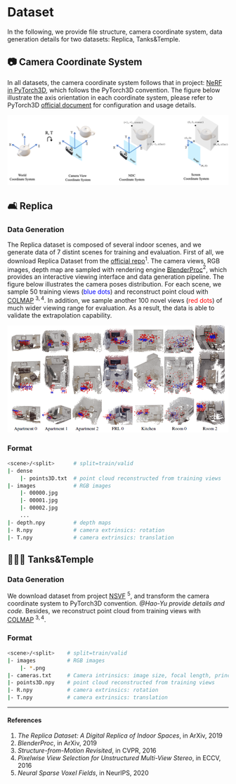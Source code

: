# Dataset
In the following, we provide file structure, camera coordinate system, data generation details for two datasets: Replica, Tanks&Temple.
## 📷 Camera Coordinate System 
In all datasets, the camera coordinate system follows that in project: [NeRF in PyTorch3D](https://github.com/facebookresearch/pytorch3d/tree/main/projects/nerf), which follows the PyTorch3D convention. The figure below illustrate the axis orientation in each coordinate system, please refer to PyTorch3D [official document](https://github.com/facebookresearch/pytorch3d/blob/main/docs/notes/cameras.md) for configuration and usage details.

![camera_model](camera_model.png)
## 🛋️ Replica
### Data Generation
The Replica dataset is composed of several indoor scenes, and we generate data of 7 distint scenes for training and evaluation. First of all, we download Replica Dataset from the [official repo](https://github.com/facebookresearch/Replica-Dataset)$^1$. The camera views, RGB images, depth map are sampled with rendering engine [BlenderProc](https://github.com/DLR-RM/BlenderProc)$^2$, which provides an interactive viewing interface and data generation pipeline. The figure below illustrates the camera poses distribution. For each scene, we sample 50 training views (<font color=blue>blue dots</font>) and reconstruct point cloud with [COLMAP](https://colmap.github.io/) $^{3,4}$. In addition, we sample another 100 novel views (<font color=red>red dots</font>) of much wider viewing range for evaluation. As a result, the data is able to validate the extrapolation capability.
 
![replica_camera](replica_camera.png)
### Format
```bash
<scene>/<split>      # split=train/valid
|- dense
    |- points3D.txt  # point cloud reconstructed from training views
|- images            # RGB images
    |- 00000.jpg
    |- 00001.jpg
    |- 00002.jpg
    ...
|- depth.npy         # depth maps
|- R.npy             # camera extrinsics: rotation
|- T.npy             # camera extrinsics: translation
```
## 👨‍👩‍👦 Tanks&Temple
### Data Generation
We download dataset from project [NSVF](https://github.com/facebookresearch/NSVF) $^5$, and transform the camera coordinate system to PyTorch3D convention. *@Hao-Yu provide details and code.* Besides, we reconstruct point cloud from training views with [COLMAP](https://colmap.github.io/) $^{3,4}$.
### Format
```bash 
<scene>/<split>    # split=train/valid
|- images          # RGB images
    |- *.png
|- cameras.txt     # Camera intrinsics: image size, focal length, principle point
|- points3D.npy    # point cloud reconstructed from training views
|- R.npy           # camera extrinsics: rotation
|- T.npy           # camera extrinsics: translation

```
---
#### References
1. *The Replica Dataset: A Digital Replica of Indoor Spaces*, in ArXiv, 2019
2. *BlenderProc*, in ArXiv, 2019
3. *Structure-from-Motion Revisited*, in CVPR, 2016
4. *Pixelwise View Selection for Unstructured Multi-View Stereo*, in ECCV, 2016
5. *Neural Sparse Voxel Fields*, in NeurIPS, 2020